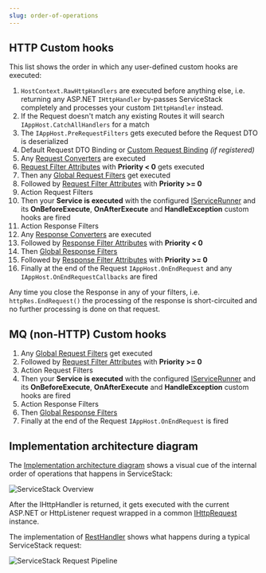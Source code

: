 ```yaml
---
slug: order-of-operations
---
```


## HTTP Custom hooks

This list shows the order in which any user-defined custom hooks are executed:

  1. `HostContext.RawHttpHandlers` are executed before anything else, i.e. returning any ASP.NET `IHttpHandler` by-passes ServiceStack completely and processes your custom `IHttpHandler` instead.
  2. If the Request doesn't match any existing Routes it will search `IAppHost.CatchAllHandlers` for a match
  3. The `IAppHost.PreRequestFilters` gets executed before the Request DTO is deserialized
  4. Default Request DTO Binding or [Custom Request Binding][4] _(if registered)_
  5. Any [Request Converters](/customize-http-responses#request-converters) are executed
  5. [Request Filter Attributes][3] with **Priority < 0** gets executed
  6. Then any [Global Request Filters][1] get executed
  7. Followed by [Request Filter Attributes][3] with **Priority >= 0**
  8. Action Request Filters
  9. Then your **Service is executed** with the configured [IServiceRunner](https://github.com/ServiceStack/ServiceStack/blob/master/src/ServiceStack.Interfaces/Web/IServiceRunner.cs) and its **OnBeforeExecute**, **OnAfterExecute** and **HandleException** custom hooks are fired
  10. Action Response Filters
  11. Any [Response Converters](/customize-http-responses#response-converters) are executed
  11. Followed by [Response Filter Attributes][3] with **Priority < 0** 
  12. Then [Global Response Filters][1] 
  13. Followed by [Response Filter Attributes][3] with **Priority >= 0** 
  14. Finally at the end of the Request `IAppHost.OnEndRequest` and any `IAppHost.OnEndRequestCallbacks` are fired

Any time you close the Response in any of your filters, i.e. `httpRes.EndRequest()` the processing of the response is short-circuited and no further processing is done on that request.

## MQ (non-HTTP) Custom hooks

  1. Any [Global Request Filters](?/request-and-response-filters#message-queue-endpoints) get executed
  2. Followed by [Request Filter Attributes][3] with **Priority >= 0**
  3. Action Request Filters
  4. Then your **Service is executed** with the configured [IServiceRunner](https://github.com/ServiceStack/ServiceStack/blob/master/src/ServiceStack.Interfaces/Web/IServiceRunner.cs) and its **OnBeforeExecute**, **OnAfterExecute** and **HandleException** custom hooks are fired
  5. Action Response Filters
  6. Then [Global Response Filters](?/request-and-response-filters#message-queue-endpoints) 
  7. Finally at the end of the Request `IAppHost.OnEndRequest` is fired

## Implementation architecture diagram

The [Implementation architecture diagram][2] shows a visual cue of the internal order of operations that happens in ServiceStack:

![ServiceStack Overview](/images/overview/servicestack-overview-01.png)

After the IHttpHandler is returned, it gets executed with the current ASP.NET or HttpListener request wrapped in a common [IHttpRequest](https://github.com/ServiceStack/ServiceStack/blob/master/src/ServiceStack.Interfaces/ServiceHost/IHttpRequest.cs) instance. 

The implementation of [RestHandler](https://github.com/ServiceStack/ServiceStack/blob/master/src/ServiceStack/WebHost.Endpoints/RestHandler.cs) shows what happens during a typical ServiceStack request:

![ServiceStack Request Pipeline](/images/overview/servicestack-overview-02.png)

  [1]: ?/request-and-response-filters
  [2]: /architecture-overview
  [3]: /filter-attributes
  [4]: /serialization-deserialization